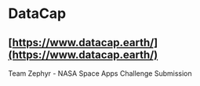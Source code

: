 # DataCap
## [https://www.datacap.earth/](https://www.datacap.earth/)
Team Zephyr - NASA Space Apps Challenge Submission

